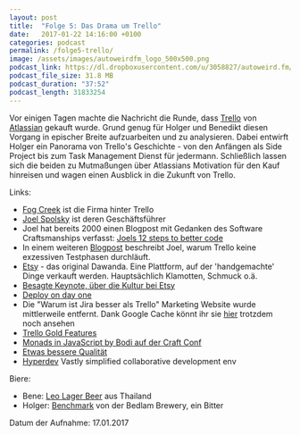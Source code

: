 ```yaml
---
layout: post
title:  "Folge 5: Das Drama um Trello"
date:   2017-01-22 14:16:00 +0100
categories: podcast
permalink: /folge5-trello/
image: /assets/images/autoweirdfm_logo_500x500.png
podcast_link: https://dl.dropboxusercontent.com/u/3058827/autoweird.fm/folge-5_Trello.mp3
podcast_file_size: 31.8 MB
podcast_duration: "37:52"
podcast_length: 31833254
---
```


Vor einigen Tagen machte die Nachricht die Runde, dass [Trello](https://trello.com) von [Atlassian](https://atlassian.com) gekauft wurde. Grund genug für Holger und Benedikt diesen Vorgang in epischer Breite aufzuarbeiten und zu analysieren. Dabei entwirft Holger ein Panorama von Trello's Geschichte - von den Anfängen als Side Project bis zum Task Management Dienst für jedermann. Schließlich lassen sich die beiden zu Mutmaßungen über Atlassians Motivation für den Kauf hinreisen und wagen einen Ausblick in die Zukunft von Trello.

Links:

- [Fog Creek](http://www.fogcreek.com/) ist die Firma hinter Trello
- [Joel Spolsky](https://www.joelonsoftware.com/) ist deren Geschäftsführer
- Joel hat bereits 2000 einen Blogpost mit Gedanken des Software Craftsmanships verfasst: [Joels 12 steps to better code](https://www.joelonsoftware.com/2000/08/09/the-joel-test-12-steps-to-better-code/)
- In einem weiteren [Blogpost](https://www.joelonsoftware.com/2012/01/06/how-trello-is-different/) beschreibt Joel, warum Trello keine exzessiven Testphasen durchläuft.
- [Etsy](http://etsy.com) - das original Dawanda. Eine Plattform, auf der 'handgemachte' Dinge verkauft werden. Hauptsächlich Klamotten, Schmuck o.ä.
- [Besagte Keynote, über die Kultur bei Etsy](http://www.slideshare.net/mrtazz/deploy-collaborate-and-listen)
- [Deploy on day one](https://codeascraft.com/2012/03/13/making-it-virtually-easy-to-deploy-on-day-one/)
- Die "Warum ist Jira besser als Trello" Marketing Website wurde mittlerweile entfernt. Dank Google Cache könnt ihr sie
[hier](https://webcache.googleusercontent.com/search?q=cache:otmlqxDQiNMJ:https://de.atlassian.com/software/jira/comparison/jira-vs-trello+&cd=1&hl=de&ct=clnk&gl=de) trotzdem noch ansehen
- [Trello Gold Features](http://help.trello.com/article/831-trello-business-class-vs-trello-gold)
- [Monads in JavaScript by Bodi auf der Craft Conf](https://www.youtube.com/watch?v=8dFAvxW8ysE)
- [Etwas bessere Qualität](https://www.youtube.com/watch?v=SPgPhKLE1wg)
- [Hyperdev](https://gomix.com/) Vastly simplified collaborative development env

Biere:

- Bene: [Leo Lager Beer](https://untappd.com/b/boon-rawd-brewery-leo-beer/14893) aus Thailand
- Holger: [Benchmark](https://untappd.com/b/bedlam-brewery-benchmark/986041) von der Bedlam Brewery, ein Bitter

Datum der Aufnahme: 17.01.2017
